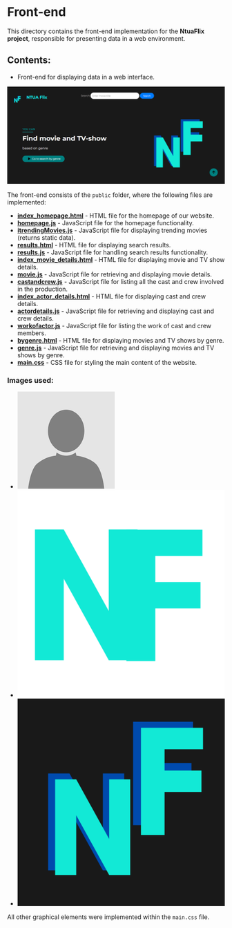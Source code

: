 # Front-end

This directory contains the front-end implementation for the **NtuaFlix project**, responsible for presenting data in a web environment.

## Contents:

- Front-end for displaying data in a web interface.

[![ntuaflix2.PNG](ntuaflix2.PNG)](https://github.com/ntua-el20889/NtuaFlix/blob/main/front-end/ntuaflix2.PNG)

The front-end consists of the `public` folder, where the following files are implemented:

- [**index_homepage.html**](https://github.com/ntua-el20889/NtuaFlix/blob/main/front-end/public/index_homepage.html) - HTML file for the homepage of our website.
- [**homepage.js**](https://github.com/ntua-el20889/NtuaFlix/blob/main/front-end/public/homepage.js) - JavaScript file for the homepage functionality.
- [**itrendingMovies.js**](https://github.com/ntua-el20889/NtuaFlix/blob/main/front-end/public/itrendingMovies.js) - JavaScript file for displaying trending movies (returns static data).
- [**results.html**](https://github.com/ntua-el20889/NtuaFlix/blob/main/front-end/public/results.html) - HTML file for displaying search results.
- [**results.js**](https://github.com/ntua-el20889/NtuaFlix/blob/main/front-end/public/results.js) - JavaScript file for handling search results functionality.
- [**index_movie_details.html**](https://github.com/ntua-el20889/NtuaFlix/blob/main/front-end/public/index_movie_details.html) - HTML file for displaying movie and TV show details.
- [**movie.js**](https://github.com/ntua-el20889/NtuaFlix/blob/main/front-end/public/movie.js) - JavaScript file for retrieving and displaying movie details.
- [**castandcrew.js**](https://github.com/ntua-el20889/NtuaFlix/blob/main/front-end/public/castandcrew.js) - JavaScript file for listing all the cast and crew involved in the production.
- [**index_actor_details.html**](https://github.com/ntua-el20889/NtuaFlix/blob/main/front-end/public/index_actor_details.html) - HTML file for displaying cast and crew details.
- [**actordetails.js**](https://github.com/ntua-el20889/NtuaFlix/blob/main/front-end/public/actordetails.js) - JavaScript file for retrieving and displaying cast and crew details.
- [**workofactor.js**](https://github.com/ntua-el20889/NtuaFlix/blob/main/front-end/public/workofactor.js) - JavaScript file for listing the work of cast and crew members.
- [**bygenre.html**](https://github.com/ntua-el20889/NtuaFlix/blob/main/front-end/public/bygenre.html) - HTML file for displaying movies and TV shows by genre.
- [**genre.js**](https://github.com/ntua-el20889/NtuaFlix/blob/main/front-end/public/genre.js) - JavaScript file for retrieving and displaying movies and TV shows by genre.
- [**main.css**](https://github.com/ntua-el20889/NtuaFlix/blob/main/front-end/public/main.css) - CSS file for styling the main content of the website.

### Images used:

- [![none.png](public/none.png)](https://github.com/ntua-el20889/NtuaFlix/blob/main/front-end/public/none.png)
- [![small_logo.png](public/small_logo.png)](https://github.com/ntua-el20889/NtuaFlix/blob/main/front-end/public/small_logo.png)
- [![big_logo.png](public/big_logo.png)](https://github.com/ntua-el20889/NtuaFlix/blob/main/front-end/public/big_logo.png)

All other graphical elements were implemented within the `main.css` file.
